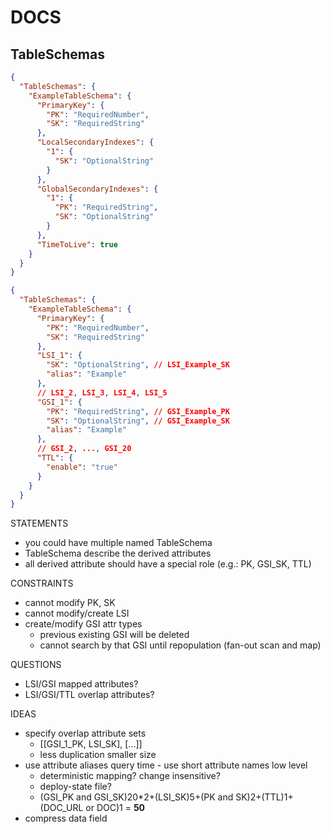 # DOCS

## TableSchemas

```JSON
{
  "TableSchemas": {
    "ExampleTableSchema": {
      "PrimaryKey": {
        "PK": "RequiredNumber",
        "SK": "RequiredString"
      },
      "LocalSecondaryIndexes": {
        "1": {
          "SK": "OptionalString"
        }
      },
      "GlobalSecondaryIndexes": {
        "1": {
          "PK": "RequiredString",
          "SK": "OptionalString"
        }
      },
      "TimeToLive": true
    }
  }
}
```

```JSON
{
  "TableSchemas": {
    "ExampleTableSchema": {
      "PrimaryKey": {
        "PK": "RequiredNumber",
        "SK": "RequiredString"
      },
      "LSI_1": {
        "SK": "OptionalString", // LSI_Example_SK
        "alias": "Example"
      },
      // LSI_2, LSI_3, LSI_4, LSI_5
      "GSI_1": {
        "PK": "RequiredString", // GSI_Example_PK
        "SK": "OptionalString", // GSI_Example_SK
        "alias": "Example"
      },
      // GSI_2, ..., GSI_20
      "TTL": {
        "enable": "true"
      }
    }
  }
}
```

STATEMENTS
* you could have multiple named TableSchema
* TableSchema describe the derived attributes
* all derived attribute should have a special role (e.g.: PK, GSI_SK, TTL)

CONSTRAINTS
* cannot modify PK, SK
* cannot modify/create LSI
* create/modify GSI attr types
  * previous existing GSI will be deleted
  * cannot search by that GSI until repopulation (fan-out scan and map)

QUESTIONS
* LSI/GSI mapped attributes?
* LSI/GSI/TTL overlap attributes?

IDEAS
* specify overlap attribute sets
  * [[GSI_1_PK, LSI_SK], [...]]
  * less duplication smaller size
* use attribute aliases query time - use short attribute names low level
  * deterministic mapping? change insensitive?
  * deploy-state file?
  * (GSI_PK and GSI_SK)20*2+(LSI_SK)5+(PK and SK)2+(TTL)1+(DOC_URL or DOC)1 = **50**
* compress data field
